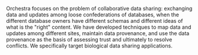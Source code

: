 Orchestra focuses on the problem of collaborative data sharing:  exchanging data and updates among loose confederations of databases, when the different database owners have different schemas and different ideas of what is the "right" content. We have developed techniques to map data and updates among different sites, maintain data provenance, and use the data provenance as the basis of assessing trust and ultimately to resolve conflicts.  We specifically target biological data sharing applications.